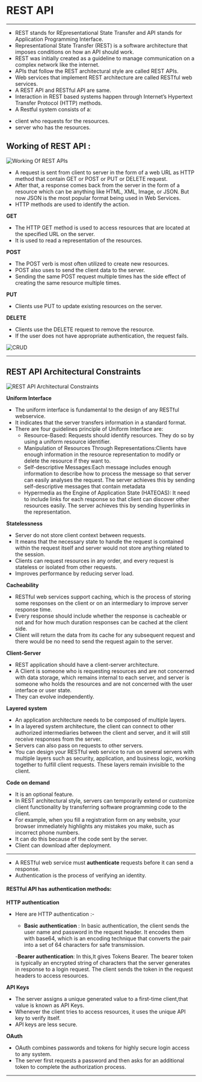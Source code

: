 # REST API

----

- REST stands for REpresentational State Transfer and API stands for Application Programming Interface.
- Representational State Transfer (REST) is a software architecture that imposes conditions on how an API should work.
- REST was initially created as a guideline to manage communication on a complex network like the internet.
- APIs that follow the REST architectural style are called REST APIs.
- Web services that implement REST architecture are called RESTful web services.
- A REST API and RESTful API are same.
- Interaction in REST based systems happen through Internet’s Hypertext Transfer Protocol (HTTP) methods. 
- A Restful system consists of a:
 * client who requests for the resources.
 * server who has the resources.

## Working of REST API :

![Working Of REST APIs](https://fiverr-res.cloudinary.com/images/t_main1,q_auto,f_auto,q_auto,f_autogigs/260127571/original/81b1f622228ecf883ba5985e86aa52c395797482/create-api-rest-from-mysql-db-in-php.png)


- A request is sent from client to server in the form of a web URL as HTTP method that contain GET or POST or PUT or 
 DELETE request.
- After that, a response comes back from the server in the form of a resource which can be anything like HTML, XML, Image, or JSON. But now JSON is the most popular format being used in Web Services.  
- HTTP methods are used to identify the action.

**GET**

- The HTTP GET method is used to access resources that are located at the specified URL on the server. 
- It is used to read a representation of the resources.

**POST**

- The POST verb is most often utilized to create new resources.
- POST also uses to send the client data to the server.
- Sending the same POST request multiple times has the side effect of creating the same resource multiple times.

**PUT**

- Clients use PUT to update existing resources on the server. 

**DELETE**

- Clients use the DELETE request to remove the resource.
- If the user does not have appropriate authentication, the request fails.

![CRUD]("https://assets.website-files.com/5ff66329429d880392f6cba2/61c325278ba0dc1f5c550f27_CRUD%20acronym.png")

-----------------------------------------------

## **REST API Architectural Constraints**

![REST API Architectural Constraints](https://www.google.com/search?q=REST+API+Architectura+Constraints&sxsrf=ALiCzsbd9YuIcQP6EB3q1AXKPBawxribhA:1665567809408&source=lnms&tbm=isch&sa=Xved=2ahUKEwit8oPNs9r6AhWCcGwGHdvqDIEQ_AUoAXoECAEQAw&biw=1536&bih=750&dpr=1.25#imgrc=FdSLA0GzSGOWBM)

**Uniform Interface**

- The uniform interface is fundamental to the design of any RESTful webservice. 
- It indicates that the server transfers information in a standard format. 
- There are four guidelines principle of Uniform Interface are:
  * Resource-Based: Requests should identify resources. They do so by using a uniform resource identifier.
  * Manipulation of Resources Through Representations:Clients have enough information in the resource 
   representation to modify or delete the resource if they want to.
  * Self-descriptive Messages:Each message includes enough information to describe how to process the 
   message so that server can easily analyses the request.
   The server achieves this by sending self-descriptive messages that contain metadata 
  * Hypermedia as the Engine of Application State (HATEOAS): It need to include links for each response 
   so that client can discover other resources easily.
   The server achieves this by sending hyperlinks in the representation.

**Statelessness**

- Server do not store client context between requests.	
- It means that the necessary state to handle the request is contained within the request itself and 
 server would not store anything related to the session. 
- Clients can request resources in any order, and every request is stateless or isolated from other requests. 
- Improves performance  by reducing server load.

**Cacheability**

- RESTful web services support caching, which is the process of storing some responses on the client or on an intermediary to 
 improve server response time. 
- Every response should include whether the response is cacheable or not and for how much duration responses can be cached at the client side. 
- Client will return the data from its cache for any subsequent request and there would be no need to send the request again to the server. 

**Client-Server**

- REST application should have a client-server architecture.
- A Client is someone who is requesting resources and are not concerned with data storage, which remains internal to each server, and server 
 is someone who holds the resources and are not concerned with the user interface or user state. 
- They can evolve independently.

**Layered system**

- An application architecture needs to be composed of multiple layers.
- In a layered system architecture, the client can connect to other authorized intermediaries between the client and server, and it will still receive
 responses from the server.
- Servers can also pass on requests to other servers.
- You can design your RESTful web service to run on several servers with multiple layers such as security, application, and business logic, working 
 together to fulfill client requests. These layers remain invisible to the client.

**Code on demand**

- It is an optional feature.
- In REST architectural style, servers can temporarily extend or customize client functionality by transferring software programming code to the client. 
- For example, when you fill a registration form on any website, your browser immediately highlights any mistakes you make, such as incorrect phone numbers. 
- It can do this because of the code sent by the server.
- Client can download after deployment.

------------------------

- A RESTful web service must **authenticate** requests before it can send a response.
- Authentication is the process of verifying an identity. 
 
#### RESTful API has authentication methods:

**HTTP authentication**

- Here are HTTP authentication :-
  
   - **Basic authentication** :
      In basic authentication, the client sends the user name and password in the request header.
      It encodes them with base64, which is an encoding technique that converts the pair into a set of 64 characters for safe transmission.
   
   -**Bearer authentication**:
        In this,It gives Tokens Bearer.
        The bearer token is typically an encrypted string of characters that the server generates in response to a login request.
  		The client sends the token in the request headers to access resources.

**API Keys**

- The server assigns a unique generated value to a first-time client,that value is known as API Keys.
- Whenever the client tries to access resources, it uses the unique API key to verify itself. 
- API keys are less secure.

**OAuth**

- OAuth combines passwords and tokens for highly secure login access to any system. 
- The server first requests a password and then asks for an additional token to complete the authorization process.

-----------------------------















